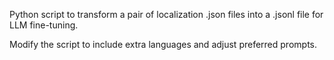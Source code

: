 Python script to transform a pair of localization .json files into a .jsonl file for LLM fine-tuning.

Modify the script to include extra languages and adjust preferred prompts.

